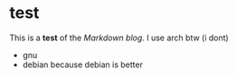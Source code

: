 # test
This is a **test** of the *Markdown blog*.
I use arch btw (i dont)
- gnu
- debian
because debian is better
